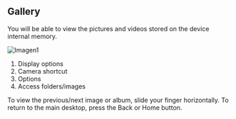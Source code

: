 ## Gallery

You will be able to view the pictures and videos stored on the device internal memory.

![Imagen1](http://static.energysistem.com/images/manuals/42436/58dd24b7aaef9.jpg)

1. Display options
2. Camera shortcut
3. Options
4. Access folders/images


To view the previous/next image or album, slide your finger horizontally.
To return to the main desktop, press the Back or Home button.

